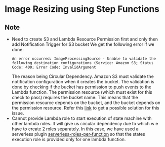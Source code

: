 # Image Resizing using Step Functions

## Note

- Need to create S3 and Lambda Resource Permission first and only then add Notification Trigger for S3 bucket
  We get the following error if we done: 
  ``` 
  An error occurred: ImageProcessingSource - Unable to validate the following destination configurations (Service: Amazon S3; Status Code: 400; Error Code: InvalidArgument
  ```
  The reason being Circular Dependency. Amazon S3 must validate the notification configuration when it creates the bucket. The validation is done by checking if the bucket has permission to push events to the Lambda function. The permission resource (which must exist for this check to pass) requires the bucket name. This means that the permission resource depends on the bucket, and the bucket depends on the permission resource.
  Refer this [link](https://aws.amazon.com/premiumsupport/knowledge-center/unable-validate-circular-dependency-cloudformation/) to get a possible solution for this issue.
- Cannot provide Lambda role to start execution of state machine with other lambda roles..It will give us circular dependency due to which w  e  have to create 2 roles separately. In this case, we have used a serverless plugin [serverless-roles-per-function](https://www.serverless.com/plugins/serverless-iam-roles-per-function) so that the states execution role is provided only for one lambda function.